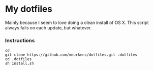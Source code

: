 # My dotfiles

Mainly because I seem to love doing a clean install of OS X. This script always
fails on each update, but whatever.

### Instructions

```
cd
git clone https://github.com/meurkens/dotfiles.git .dotfiles
cd .dotfiles
sh install.sh
```
